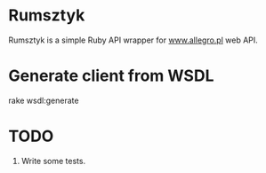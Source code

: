 Rumsztyk
========

Rumsztyk is a simple Ruby API wrapper for www.allegro.pl web API.

Generate client from WSDL
=========================

rake wsdl:generate

TODO
====
1. Write some tests.
